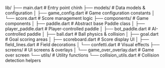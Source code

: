 lib/
├── main.dart                    # Entry point chính
├── models/                      # Data models & configuration
│   ├── game_config.dart        # Game configuration constants
│   └── score.dart              # Score management logic
├── components/                  # Game components
│   ├── paddle.dart             # Abstract base Paddle class
│   ├── player_paddle.dart      # Player-controlled paddle
│   ├── bot_paddle.dart         # AI-controlled paddle
│   ├── ball.dart               # Ball physics & collision
│   ├── goal.dart               # Goal scoring areas
│   ├── scoreboard.dart         # Score display UI
│   ├── field_lines.dart        # Field decorations
│   └── confetti.dart           # Visual effects
├── screens/                     # UI screens & overlays
│   └── game_over_overlay.dart  # Game over screen
└── utils/                       # Utility functions
    └── collision_utils.dart    # Collision detection helpers
